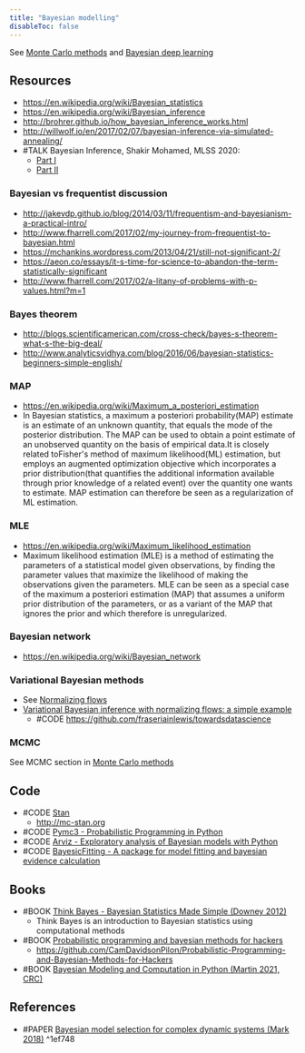```yaml
---
title: "Bayesian modelling"
disableToc: false 
---
```


See [Monte Carlo methods](AI/Math%20and%20Statistics/Monte%20Carlo%20methods.md) and [Bayesian deep learning](AI/Deep%20learning/Bayesian%20deep%20learning.md)


## Resources
- https://en.wikipedia.org/wiki/Bayesian_statistics
- https://en.wikipedia.org/wiki/Bayesian_inference
- http://brohrer.github.io/how_bayesian_inference_works.html
- http://willwolf.io/en/2017/02/07/bayesian-inference-via-simulated-annealing/
- #TALK Bayesian Inference, Shakir Mohamed, MLSS 2020:
	- [Part I](https://www.youtube.com/watch?v=x4Y90zPjbq0)
	- [Part II](https://www.youtube.com/watch?v=x4Y90zPjbq0&feature=youtu.be)

### Bayesian vs frequentist discussion
- http://jakevdp.github.io/blog/2014/03/11/frequentism-and-bayesianism-a-practical-intro/
- http://www.fharrell.com/2017/02/my-journey-from-frequentist-to-bayesian.html
- https://mchankins.wordpress.com/2013/04/21/still-not-significant-2/
- https://aeon.co/essays/it-s-time-for-science-to-abandon-the-term-statistically-significant
- http://www.fharrell.com/2017/02/a-litany-of-problems-with-p-values.html?m=1

### Bayes theorem
- http://blogs.scientificamerican.com/cross-check/bayes-s-theorem-what-s-the-big-deal/
- http://www.analyticsvidhya.com/blog/2016/06/bayesian-statistics-beginners-simple-english/

### MAP
- https://en.wikipedia.org/wiki/Maximum_a_posteriori_estimation
- In Bayesian statistics, a maximum a posteriori probability(MAP) estimate is an estimate of an unknown quantity, that equals the mode of the posterior distribution. The MAP can be used to obtain a point estimate of an unobserved quantity on the basis of empirical data.It is closely related toFisher's method of maximum likelihood(ML) estimation, but employs an augmented optimization objective which incorporates a prior distribution(that quantifies the additional information available through prior knowledge of a related event) over the quantity one wants to estimate. MAP estimation can therefore be seen as a regularization of ML estimation.

### MLE
- https://en.wikipedia.org/wiki/Maximum_likelihood_estimation
- Maximum likelihood estimation (MLE) is a method of estimating the parameters of a statistical model given observations, by finding the parameter values that maximize the likelihood of making the observations given the parameters. MLE can be seen as a special case of the maximum a posteriori estimation (MAP) that assumes a uniform prior distribution of the parameters, or as a variant of the MAP that ignores the prior and which therefore is unregularized.

### Bayesian network
- https://en.wikipedia.org/wiki/Bayesian_network

### Variational Bayesian methods
- See [Normalizing flows](AI/Deep%20learning/Normalizing%20flows.md)
- [Variational Bayesian inference with normalizing flows: a simple example](https://towardsdatascience.com/variational-bayesian-inference-with-normalizing-flows-a-simple-example-1db109d91062)
	- #CODE https://github.com/fraseriainlewis/towardsdatascience

### MCMC
See MCMC section in [Monte Carlo methods](AI/Math%20and%20Statistics/Monte%20Carlo%20methods.md)


## Code
- #CODE [Stan](https://github.com/stan-dev/stan)
	- http://mc-stan.org
- #CODE [Pymc3 - Probabilistic Programming in Python](http://pymc-devs.github.io/pymc3/)
- #CODE [Arviz - Exploratory analysis of Bayesian models with Python](https://arviz-devs.github.io/arviz/)
- #CODE [BayesicFitting - A package for model fitting and bayesian evidence calculation](https://github.com/dokester/BayesicFitting)


## Books
- #BOOK [Think Bayes - Bayesian Statistics Made Simple (Downey 2012)](http://greenteapress.com/wp/think-bayes/)
	- Think Bayes is an introduction to Bayesian statistics using computational methods
- #BOOK [Probabilistic programming and bayesian methods for hackers](http://camdavidsonpilon.github.io/Probabilistic-Programming-and-Bayesian-Methods-for-Hackers/)
	- https://github.com/CamDavidsonPilon/Probabilistic-Programming-and-Bayesian-Methods-for-Hackers
- #BOOK [Bayesian Modeling and Computation in Python (Martin 2021, CRC)](https://bayesiancomputationbook.com/welcome.html)


## References
- #PAPER [Bayesian model selection for complex dynamic systems (Mark 2018)](https://www.nature.com/articles/s41467-018-04241-5) ^1ef748
